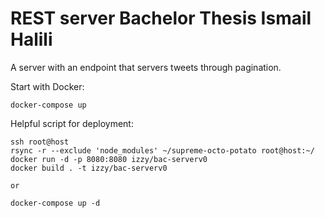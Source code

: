 # REST server Bachelor Thesis Ismail Halili
A server with an endpoint that servers tweets through pagination.

Start with Docker:
```
docker-compose up
```

Helpful script for deployment:
```
ssh root@host  
rsync -r --exclude 'node_modules' ~/supreme-octo-potato root@host:~/  
docker run -d -p 8080:8080 izzy/bac-serverv0
docker build . -t izzy/bac-serverv0

or

docker-compose up -d
```
